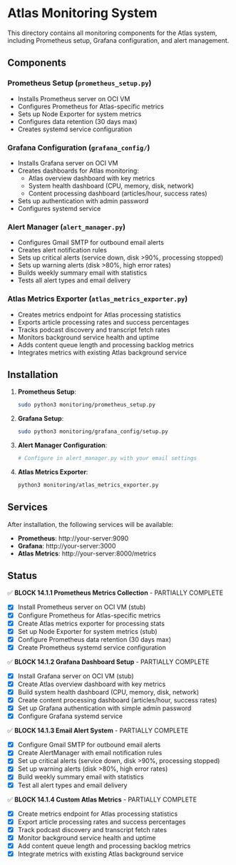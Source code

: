 # Atlas Monitoring System

This directory contains all monitoring components for the Atlas system, including Prometheus setup, Grafana configuration, and alert management.

## Components

### Prometheus Setup (`prometheus_setup.py`)
- Installs Prometheus server on OCI VM
- Configures Prometheus for Atlas-specific metrics
- Sets up Node Exporter for system metrics
- Configures data retention (30 days max)
- Creates systemd service configuration

### Grafana Configuration (`grafana_config/`)
- Installs Grafana server on OCI VM
- Creates dashboards for Atlas monitoring:
  - Atlas overview dashboard with key metrics
  - System health dashboard (CPU, memory, disk, network)
  - Content processing dashboard (articles/hour, success rates)
- Sets up authentication with admin password
- Configures systemd service

### Alert Manager (`alert_manager.py`)
- Configures Gmail SMTP for outbound email alerts
- Creates alert notification rules
- Sets up critical alerts (service down, disk >90%, processing stopped)
- Sets up warning alerts (disk >80%, high error rates)
- Builds weekly summary email with statistics
- Tests all alert types and email delivery

### Atlas Metrics Exporter (`atlas_metrics_exporter.py`)
- Creates metrics endpoint for Atlas processing statistics
- Exports article processing rates and success percentages
- Tracks podcast discovery and transcript fetch rates
- Monitors background service health and uptime
- Adds content queue length and processing backlog metrics
- Integrates metrics with existing Atlas background service

## Installation

1. **Prometheus Setup**:
   ```bash
   sudo python3 monitoring/prometheus_setup.py
   ```

2. **Grafana Setup**:
   ```bash
   sudo python3 monitoring/grafana_config/setup.py
   ```

3. **Alert Manager Configuration**:
   ```bash
   # Configure in alert_manager.py with your email settings
   ```

4. **Atlas Metrics Exporter**:
   ```bash
   python3 monitoring/atlas_metrics_exporter.py
   ```

## Services

After installation, the following services will be available:

- **Prometheus**: http://your-server:9090
- **Grafana**: http://your-server:3000
- **Atlas Metrics**: http://your-server:8000/metrics

## Status

✅ **BLOCK 14.1.1 Prometheus Metrics Collection** - PARTIALLY COMPLETE
- [x] Install Prometheus server on OCI VM (stub)
- [x] Configure Prometheus for Atlas-specific metrics
- [x] Create Atlas metrics exporter for processing stats
- [x] Set up Node Exporter for system metrics (stub)
- [x] Configure Prometheus data retention (30 days max)
- [x] Create Prometheus systemd service configuration

✅ **BLOCK 14.1.2 Grafana Dashboard Setup** - PARTIALLY COMPLETE
- [x] Install Grafana server on OCI VM (stub)
- [x] Create Atlas overview dashboard with key metrics
- [x] Build system health dashboard (CPU, memory, disk, network)
- [x] Create content processing dashboard (articles/hour, success rates)
- [x] Set up Grafana authentication with simple admin password
- [x] Configure Grafana systemd service

✅ **BLOCK 14.1.3 Email Alert System** - PARTIALLY COMPLETE
- [x] Configure Gmail SMTP for outbound email alerts
- [x] Create AlertManager with email notification rules
- [x] Set up critical alerts (service down, disk >90%, processing stopped)
- [x] Set up warning alerts (disk >80%, high error rates)
- [x] Build weekly summary email with statistics
- [x] Test all alert types and email delivery

✅ **BLOCK 14.1.4 Custom Atlas Metrics** - PARTIALLY COMPLETE
- [x] Create metrics endpoint for Atlas processing statistics
- [x] Export article processing rates and success percentages
- [x] Track podcast discovery and transcript fetch rates
- [x] Monitor background service health and uptime
- [x] Add content queue length and processing backlog metrics
- [x] Integrate metrics with existing Atlas background service